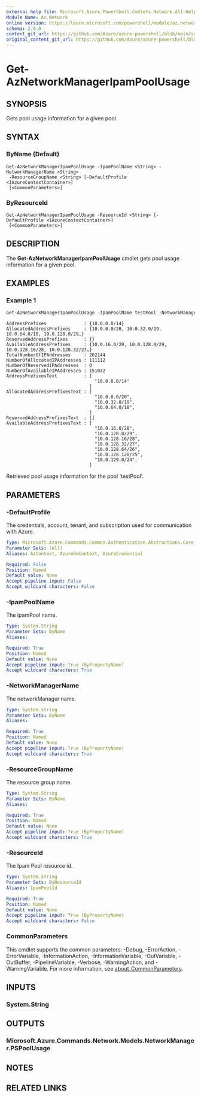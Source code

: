 ```yaml
---
external help file: Microsoft.Azure.PowerShell.Cmdlets.Network.dll-Help.xml
Module Name: Az.Network
online version: https://learn.microsoft.com/powershell/module/az.network/get-aznetworkmanageripampoolusage
schema: 2.0.0
content_git_url: https://github.com/Azure/azure-powershell/blob/main/src/Network/Network/help/Get-AzNetworkManagerIpamPoolUsage.md
original_content_git_url: https://github.com/Azure/azure-powershell/blob/main/src/Network/Network/help/Get-AzNetworkManagerIpamPoolUsage.md
---
```


# Get-AzNetworkManagerIpamPoolUsage

## SYNOPSIS
Gets pool usage information for a given pool.

## SYNTAX

### ByName (Default)
```
Get-AzNetworkManagerIpamPoolUsage -IpamPoolName <String> -NetworkManagerName <String>
 -ResourceGroupName <String> [-DefaultProfile <IAzureContextContainer>]
 [<CommonParameters>]
```

### ByResourceId
```
Get-AzNetworkManagerIpamPoolUsage -ResourceId <String> [-DefaultProfile <IAzureContextContainer>]
 [<CommonParameters>]
```

## DESCRIPTION
The **Get-AzNetworkManagerIpamPoolUsage** cmdlet gets pool usage information for a given pool.

## EXAMPLES

### Example 1
```powershell
Get-AzNetworkManagerIpamPoolUsage -IpamPoolName testPool -NetworkManagerName testNM -ResourceGroupName testRG
```

```output
AddressPrefixes              : {10.0.0.0/14}
AllocatedAddressPrefixes     : {10.0.0.0/20, 10.0.32.0/19, 10.0.64.0/18, 10.0.128.0/29…}
ReservedAddressPrefixes      : {}
AvailableAddressPrefixes     : {10.0.16.0/20, 10.0.128.8/29, 10.0.128.16/28, 10.0.128.32/27…}
TotalNumberOfIPAddresses     : 262144
NumberOfAllocatedIPAddresses : 111112
NumberOfReservedIPAddresses  : 0
NumberOfAvailableIPAddresses : 151032
AddressPrefixesText          : [
                                 "10.0.0.0/14"
                               ]
AllocatedAddressPrefixesText : [
                                 "10.0.0.0/20",
                                 "10.0.32.0/19",
                                 "10.0.64.0/18",
                               ]
ReservedAddressPrefixesText  : []
AvailableAddressPrefixesText : [
                                 "10.0.16.0/20",
                                 "10.0.128.8/29",
                                 "10.0.128.16/28",
                                 "10.0.128.32/27",
                                 "10.0.128.64/26",
                                 "10.0.128.128/25",
                                 "10.0.129.0/24",
                               ]
```

Retrieved pool usage information for the pool 'testPool'.

## PARAMETERS

### -DefaultProfile
The credentials, account, tenant, and subscription used for communication with Azure.

```yaml
Type: Microsoft.Azure.Commands.Common.Authentication.Abstractions.Core.IAzureContextContainer
Parameter Sets: (All)
Aliases: AzContext, AzureRmContext, AzureCredential

Required: False
Position: Named
Default value: None
Accept pipeline input: False
Accept wildcard characters: False
```

### -IpamPoolName
The ipamPool name.

```yaml
Type: System.String
Parameter Sets: ByName
Aliases:

Required: True
Position: Named
Default value: None
Accept pipeline input: True (ByPropertyName)
Accept wildcard characters: True
```

### -NetworkManagerName
The networkManager name.

```yaml
Type: System.String
Parameter Sets: ByName
Aliases:

Required: True
Position: Named
Default value: None
Accept pipeline input: True (ByPropertyName)
Accept wildcard characters: True
```

### -ResourceGroupName
The resource group name.

```yaml
Type: System.String
Parameter Sets: ByName
Aliases:

Required: True
Position: Named
Default value: None
Accept pipeline input: True (ByPropertyName)
Accept wildcard characters: True
```

### -ResourceId
The Ipam Pool resource id.

```yaml
Type: System.String
Parameter Sets: ByResourceId
Aliases: IpamPoolId

Required: True
Position: Named
Default value: None
Accept pipeline input: True (ByPropertyName)
Accept wildcard characters: False
```

### CommonParameters
This cmdlet supports the common parameters: -Debug, -ErrorAction, -ErrorVariable, -InformationAction, -InformationVariable, -OutVariable, -OutBuffer, -PipelineVariable, -Verbose, -WarningAction, and -WarningVariable. For more information, see [about_CommonParameters](http://go.microsoft.com/fwlink/?LinkID=113216).

## INPUTS

### System.String

## OUTPUTS

### Microsoft.Azure.Commands.Network.Models.NetworkManager.PSPoolUsage

## NOTES

## RELATED LINKS
